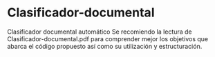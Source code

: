 # Clasificador-documental
 Clasificador documental automático
Se recomiendo la lectura de Clasificador-documental.pdf para comprender mejor los objetivos que abarca el código propuesto así como su utilización y estructuración.
